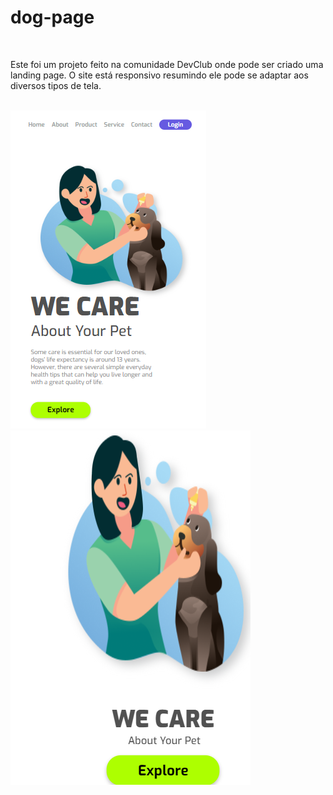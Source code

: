 <h1>dog-page</h1>
<br>
<p>Este foi um projeto feito na comunidade DevClub onde pode ser criado uma landing page. O site está
responsivo resumindo ele pode se adaptar aos diversos tipos de tela.</p>
<br>
<img src="https://raw.githubusercontent.com/carlooss89/dog-page/4a49b0424b996243739f74d6c05307824c2f61be/img/Captura%20de%20tela%202023-11-17%20211133.png" />
<img src="https://raw.githubusercontent.com/carlooss89/dog-page/4a49b0424b996243739f74d6c05307824c2f61be/img/Captura%20de%20tela%202023-11-17%20211224.png" />
